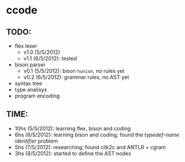 # ccode


## TODO:

 * flex lexer
   * v1.0 (5/5/2012)
   * v1.1 (6/5/2012): tested
 * bison parser
   * v0.1 (5/5/2012): bison `%union`, no rules yet
   * v0.2 (6/5/2012): grammar rules, no AST yet
 * syntax tree
 * type analisys
 * program encoding


## TIME:

 * 10hs (5/5/2012): learning flex, bison and coding
 *  6hs (6/5/2012): learning bison and coding; found the _typedef-name identifier_ problem
 *  5hs (7/5/2012): researching; found cilk2c and ANTLR + cgram
 *  3hs (8/5/2012): started to define the AST nodes

